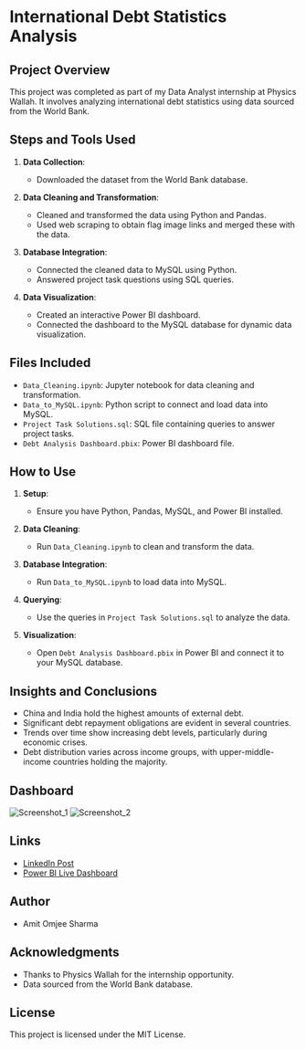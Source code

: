 # International Debt Statistics Analysis

## Project Overview
This project was completed as part of my Data Analyst internship at Physics Wallah. It involves analyzing international debt statistics using data sourced from the World Bank.

## Steps and Tools Used
1. **Data Collection**:
   - Downloaded the dataset from the World Bank database.

2. **Data Cleaning and Transformation**:
   - Cleaned and transformed the data using Python and Pandas.
   - Used web scraping to obtain flag image links and merged these with the data.

3. **Database Integration**:
   - Connected the cleaned data to MySQL using Python.
   - Answered project task questions using SQL queries.

4. **Data Visualization**:
   - Created an interactive Power BI dashboard.
   - Connected the dashboard to the MySQL database for dynamic data visualization.

## Files Included
- `Data_Cleaning.ipynb`: Jupyter notebook for data cleaning and transformation.
- `Data_to_MySQL.ipynb`: Python script to connect and load data into MySQL.
- `Project Task Solutions.sql`: SQL file containing queries to answer project tasks.
- `Debt Analysis Dashboard.pbix`: Power BI dashboard file.

## How to Use
1. **Setup**:
   - Ensure you have Python, Pandas, MySQL, and Power BI installed.

2. **Data Cleaning**:
   - Run `Data_Cleaning.ipynb` to clean and transform the data.

3. **Database Integration**:
   - Run `Data_to_MySQL.ipynb` to load data into MySQL.

4. **Querying**:
   - Use the queries in `Project Task Solutions.sql` to analyze the data.

5. **Visualization**:
   - Open `Debt Analysis Dashboard.pbix` in Power BI and connect it to your MySQL database.

## Insights and Conclusions
- China and India hold the highest amounts of external debt.
- Significant debt repayment obligations are evident in several countries.
- Trends over time show increasing debt levels, particularly during economic crises.
- Debt distribution varies across income groups, with upper-middle-income countries holding the majority.

## Dashboard
![Screenshot_1](https://github.com/user-attachments/assets/9a72e3c8-4c66-4cc4-b5ab-fd4a2232ab52)
![Screenshot_2](https://github.com/user-attachments/assets/d58a5706-9467-4477-b947-eb5d989a634e)

## Links
- [LinkedIn Post](link_to_linkedin_post)
- [Power BI Live Dashboard](https://app.powerbi.com/view?r=eyJrIjoiMTFjZjZkNDQtZGM0Yi00N2U1LWJlNmEtNjVhOGJkZGNiMTcyIiwidCI6ImRmODY3OWNkLWE4MGUtNDVkOC05OWFjLWM4M2VkN2ZmOTVhMCJ9)

## Author
- Amit Omjee Sharma

## Acknowledgments
- Thanks to Physics Wallah for the internship opportunity.
- Data sourced from the World Bank database.

## License
This project is licensed under the MIT License.
